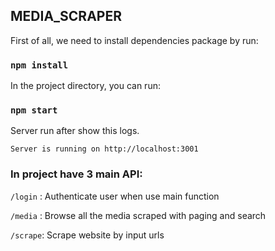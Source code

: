 ## MEDIA_SCRAPER 
First of all, we need to install dependencies package by run:

### `npm install`

In the project directory, you can run:

### `npm start`

Server run after show this logs.

`Server is running on http://localhost:3001`

### In project have 3 main API:

`/login` : Authenticate user when use main function

`/media` : Browse all the media scraped with paging and search

`/scrape`: Scrape website by input urls 


